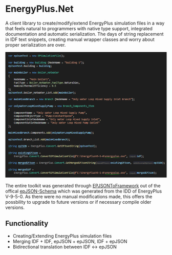 # EnergyPlus.Net
 A client library to create/modify/extend EnergyPlus simulation files in a way that feels natural to programmers with native type support, integrated documentation and automatic serialization. The days of string replacement in IDF text snippets, creating manual wrapper classes and worry about proper serialization are over.

![Create Simulation file](/docs/Images/Example.png)

 The entire toolkit was generated through [EPJSONToFramework](https://github.com/usaluz/EPJSONToFramework) out of the offical [epJSON-Schema](https://eplus.readthedocs.io/en/latest/index.html) which was generated from the IDD of EnergyPlus V-9-5-0. As there were no manual modifications made, this offers the possbility to upgrade to future versions or if necessary compile older versions.


## Functionality

- Creating/Extending EnergyPlus simulation files
- Merging IDF + IDF, epJSON + epJSON, IDF + epJSON
- Bidirectional translation between IDF <-> epJSON

